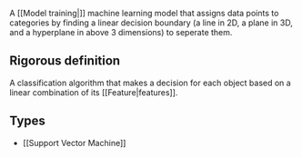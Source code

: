 A [[Model training|]] machine learning model that assigns data points to categories by finding a linear decision boundary (a line in 2D, a plane in 3D, and a hyperplane in above 3 dimensions) to seperate them.
## Rigorous definition
A classification algorithm that makes a decision for each object based on a linear combination of its [[Feature|features]]. 
## Types
- [[Support Vector Machine]]